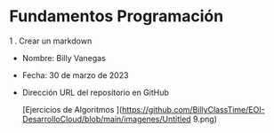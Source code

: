 # Fundamentos Programación

1 .  Crear un markdown

- Nombre: Billy Vanegas

- Fecha: 30 de marzo de 2023

- Dirección URL del repositorio en GitHub 

  [Ejercicios de Algoritmos ](https://github.com/BillyClassTime/EOI-DesarrolloCloud/blob/main/imagenes/Untitled 9.png)